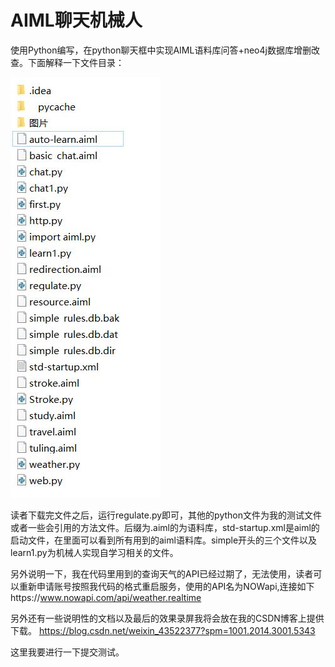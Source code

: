 # AIML聊天机械人
使用Python编写，在python聊天框中实现AIML语料库问答+neo4j数据库增删改查。下面解释一下文件目录：

![image](https://github.com/xuhao120833/AIML-/blob/main/文件目录.JPG)

读者下载完文件之后，运行regulate.py即可，其他的python文件为我的测试文件或者一些会引用的方法文件。后缀为.aiml的为语料库，std-startup.xml是aiml的启动文件，在里面可以看到所有用到的aiml语料库。simple开头的三个文件以及learn1.py为机械人实现自学习相关的文件。

另外说明一下，我在代码里用到的查询天气的API已经过期了，无法使用，读者可以重新申请账号按照我代码的格式重启服务，使用的API名为NOWapi,连接如下https://www.nowapi.com/api/weather.realtime

另外还有一些说明性的文档以及最后的效果录屏我将会放在我的CSDN博客上提供下载。
https://blog.csdn.net/weixin_43522377?spm=1001.2014.3001.5343

这里我要进行一下提交测试。
